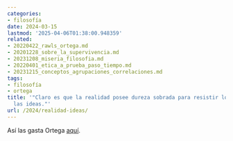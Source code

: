```yaml
---
categories:
- filosofía
date: 2024-03-15
lastmod: '2025-04-06T01:38:00.948359'
related:
- 20220422_rawls_ortega.md
- 20201228_sobre_la_supervivencia.md
- 20231208_miseria_filosofia.md
- 20220401_etica_a_prueba_paso_tiempo.md
- 20231215_conceptos_agrupaciones_correlaciones.md
tags:
- filosofía
- ortega
title: '"Claro es que la realidad posee dureza sobrada para resistir los embates de
  las ideas."'
url: /2024/realidad-ideas/
---
```


Así las gasta Ortega [aquí](https://www.ensayistas.org/antologia/XXE/ortega/ortega4.htm).